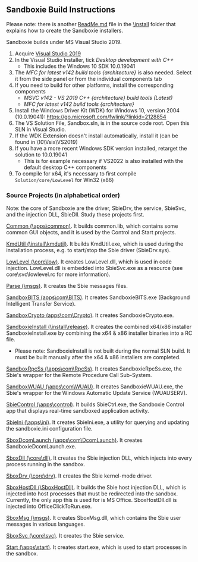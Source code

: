 ## Sandboxie Build Instructions

Please note: there is another [ReadMe.md](./install/ReadMe.md) file in the [\install](./install/) folder that explains how to create the Sandboxie installers.  
 
Sandboxie builds under MS Visual Studio 2019.  
1) Acquire [Visual Studio 2019](https://visualstudio.microsoft.com/vs/older-downloads/#visual-studio-2019-and-other-products)
2) In the Visual Studio Installer, tick _Desktop development with C++_
	- This includes the Windows 10 SDK 10.0.19041
3) The _MFC for latest v142 build tools {architecture}_ is also needed. Select it from the side panel or from the individual components tab 
4) If you need to build for other platforms, install the corresponding components
	- _MSVC v142 - VS 2019 C++ {architecture} build tools (Latest)_
	- _MFC for latest v142 build tools {architecture}_
5) Install the Windows Driver Kit (WDK) for Windows 10, version 2004 (10.0.19041):
	https://go.microsoft.com/fwlink/?linkid=2128854
6) The VS Solution File, Sandbox.sln, is in the source code root. Open this SLN in Visual Studio.
7) If the WDK Extension doesn't install automatically, install it (can be found in <Windows Kits directory>\10\Vsix\VS2019)
8) If you have a more recent Windows SDK version installed, retarget the solution to 10.0.19041
	- This is for example necessary if VS2022 is also installed with the default desktop C++ components
9) To compile for x64, it's necessary to first compile `Solution/core/LowLevel` for Win32 (x86)

### Source Projects (in alphabetical order)

Note: the core of Sandboxie are the driver, SbieDrv, the service, SbieSvc, and the injection DLL, SbieDll. Study these projects first.

[Common (\apps\common)](./apps/common). It builds common.lib, which contains some common GUI objects, and it is used by the Control and Start projects.

[KmdUtil (\install\kmdutil)](./install/kmdutil). It builds KmdUtil.exe, which is used during the installation process, e.g. to start/stop the Sbie driver (SbieDrv.sys).

[LowLevel (\core\low)](./core/low). It creates LowLevel.dll, which is used in code injection. LowLevel.dll is embedded into SbieSvc.exe as a resource (see core\svc\lowlevel.rc for more information).

[Parse (\msgs)](./msgs). It creates the Sbie messages files.

[SandboxBITS (apps\com\BITS)](./apps/com/BITS). It creates SandboxieBITS.exe (Background Intelligent Transfer Service).

[SandboxCrypto (apps\com\Crypto)](./apps/com/Crypto). It creates SandboxieCrypto.exe.

[SandboxieInstall (\install\release)](./install/release). It creates the combined x64/x86 installer SandboxieInstall.exe by combining the x64 & x86 installer binaries into a RC file.
- Please note: SandboxieInstall is not built during the normal SLN build. It must be built manually after the x64 & x86 installers are completed.

[SandboxRpcSs (\apps\com\RpcSs)](./apps/com/RpcSs). It creates SandboxieRpcSs.exe, the Sbie's wrapper for the Remote Procedure Call Sub-System.

[SandboxWUAU (\apps\com\WUAU)](./apps/com/WUAU). It creates SandboxieWUAU.exe, the Sbie's wrapper for the Windows Automatic Update Service (WUAUSERV).

[SbieControl (\apps\control)](./apps/control). It builds SbieCtrl.exe, the Sandboxie Control app that displays real-time sandboxed application activity.

[SbieIni (\apps\ini)](./apps/ini). It creates SbieIni.exe, a utility for querying and updating the sandboxie.ini configuration file.

[SboxDcomLaunch (\apps\com\DcomLaunch)](./apps/com/DcomLaunch). It creates SandboxieDcomLaunch.exe.

[SboxDll (\core\dll)](./core/dll). It creates the Sbie injection DLL, which injects into every process running in the sandbox.

[SboxDrv (\core\drv)](./core/drv). It creates the Sbie kernel-mode driver.

[SboxHostDll (\SboxHostDll)](./SboxHostDll). It builds the Sbie host injection DLL, which is injected into host processes that must be redirected into the sandbox.
Currently, the only app this is used for is MS Office. SboxHostDll.dll is injected into OfficeClickToRun.exe.

[SboxMsg (\msgs)](./msgs). It creates SboxMsg.dll, which contains the Sbie user messages in various languages.

[SboxSvc (\core\svc)](./core/svc). It creates the Sbie service.

[Start (\apps\start)](./apps/start). It creates start.exe, which is used to start processes in the sandbox.
